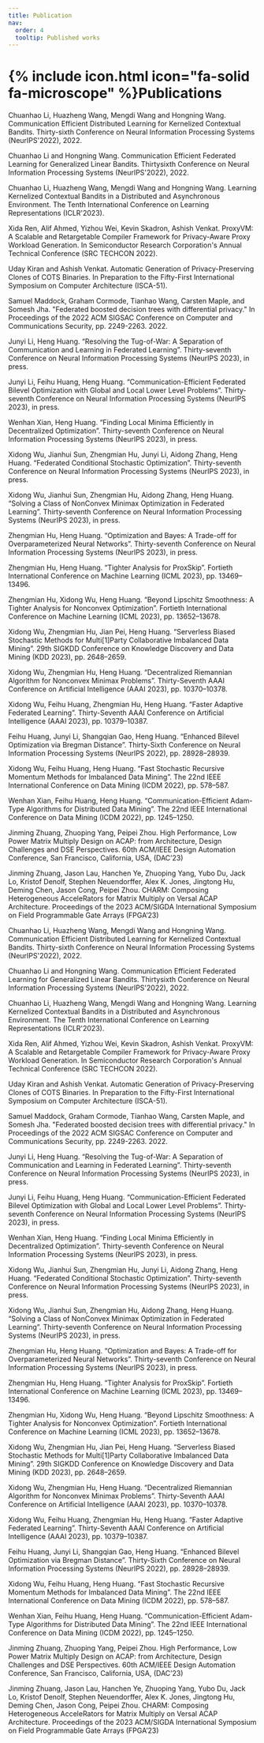 ```yaml
---
title: Publication
nav:
  order: 4
  tooltip: Published works
---
```


# {% include icon.html icon="fa-solid fa-microscope" %}Publications

Chuanhao Li, Huazheng Wang, Mengdi Wang and Hongning Wang. Communication Efficient Distributed Learning for Kernelized Contextual Bandits. Thirty-sixth Conference on Neural Information Processing Systems (NeurIPS'2022), 2022.

Chuanhao Li and Hongning Wang. Communication Efficient Federated Learning for Generalized Linear Bandits. Thirtysixth Conference on Neural Information Processing Systems (NeurIPS'2022), 2022.

Chuanhao Li, Huazheng Wang, Mengdi Wang and Hongning Wang. Learning Kernelized Contextual Bandits in a Distributed and Asynchronous Environment. The Tenth International Conference on Learning Representations (ICLR'2023).

Xida Ren, Alif Ahmed, Yizhou Wei, Kevin Skadron, Ashish Venkat. ProxyVM: A Scalable and Retargetable Compiler Framework for Privacy-Aware Proxy Workload Generation. In Semiconductor Research Corporation's Annual Technical Conference (SRC TECHCON 2022).

Uday Kiran and Ashish Venkat. Automatic Generation of Privacy-Preserving Clones of COTS Binaries. In Preparation to the Fifty-First International Symposium on Computer Architecture (ISCA-51).

Samuel Maddock, Graham Cormode, Tianhao Wang, Carsten Maple, and Somesh Jha. "Federated boosted decision trees with differential privacy." In Proceedings of the 2022 ACM SIGSAC Conference on Computer and Communications Security, pp. 2249-2263. 2022.

Junyi Li, Heng Huang. “Resolving the Tug-of-War: A Separation of Communication and Learning in Federated Learning”. Thirty-seventh Conference on Neural Information Processing Systems (NeurIPS 2023), in press.

Junyi Li, Feihu Huang, Heng Huang. “Communication-Efficient Federated Bilevel Optimization with Global and Local Lower Level Problems”. Thirty-seventh Conference on Neural Information Processing Systems (NeurIPS 2023), in press.

Wenhan Xian, Heng Huang. “Finding Local Minima Efficiently in Decentralized Optimization”. Thirty-seventh Conference on Neural Information Processing Systems (NeurIPS 2023), in press.

Xidong Wu, Jianhui Sun, Zhengmian Hu, Junyi Li, Aidong Zhang, Heng Huang. “Federated Conditional Stochastic Optimization”. Thirty-seventh Conference on Neural Information Processing Systems (NeurIPS 2023), in press.

Xidong Wu, Jianhui Sun, Zhengmian Hu, Aidong Zhang, Heng Huang. “Solving a Class of NonConvex Minimax Optimization in Federated Learning”. Thirty-seventh Conference on Neural Information Processing Systems (NeurIPS 2023), in press.

Zhengmian Hu, Heng Huang. “Optimization and Bayes: A Trade-off for Overparameterized Neural Networks”. Thirty-seventh Conference on Neural Information Processing Systems (NeurIPS 2023), in press.

Zhengmian Hu, Heng Huang. “Tighter Analysis for ProxSkip”. Fortieth International Conference on Machine Learning (ICML 2023), pp. 13469–13496.

Zhengmian Hu, Xidong Wu, Heng Huang. “Beyond Lipschitz Smoothness: A Tighter Analysis for Nonconvex Optimization”. Fortieth International Conference on Machine Learning (ICML 2023), pp. 13652–13678.

Xidong Wu, Zhengmian Hu, Jian Pei, Heng Huang. “Serverless Biased Stochastic Methods for Multi[1]Party Collaborative Imbalanced Data Mining”. 29th SIGKDD Conference on Knowledge Discovery and Data Mining (KDD 2023), pp. 2648–2659.

Xidong Wu, Zhengmian Hu, Heng Huang. “Decentralized Riemannian Algorithm for Nonconvex Minimax Problems”. Thirty-Seventh AAAI Conference on Artificial Intelligence (AAAI 2023), pp. 10370–10378.

Xidong Wu, Feihu Huang, Zhengmian Hu, Heng Huang. “Faster Adaptive Federated Learning”. Thirty-Seventh AAAI Conference on Artificial Intelligence (AAAI 2023), pp. 10379–10387.

Feihu Huang, Junyi Li, Shangqian Gao, Heng Huang. “Enhanced Bilevel Optimization via Bregman Distance”. Thirty-Sixth Conference on Neural Information Processing Systems (NeurIPS 2022), pp. 28928–28939.

Xidong Wu, Feihu Huang, Heng Huang. “Fast Stochastic Recursive Momentum Methods for Imbalanced Data Mining”. The 22nd IEEE International Conference on Data Mining (ICDM 2022), pp. 578–587.

Wenhan Xian, Feihu Huang, Heng Huang. “Communication-Efficient Adam-Type Algorithms for Distributed Data Mining”. The 22nd IEEE International Conference on Data Mining (ICDM 2022), pp. 1245–1250.

Jinming Zhuang, Zhuoping Yang, Peipei Zhou. High Performance, Low Power Matrix Multiply Design on ACAP: from Architecture, Design Challenges and DSE Perspectives. 60th ACM/IEEE Design Automation Conference, San Francisco, California, USA, (DAC’23)

Jinming Zhuang, Jason Lau, Hanchen Ye, Zhuoping Yang, Yubo Du, Jack Lo, Kristof Denolf, Stephen Neuendorffer, Alex K. Jones, Jingtong Hu, Deming Chen, Jason Cong, Peipei Zhou. CHARM: Composing Heterogeneous AcceleRators for Matrix Multiply on Versal ACAP Architecture. Proceedings of the 2023 ACM/SIGDA International Symposium on Field Programmable Gate Arrays (FPGA’23)

Chuanhao Li, Huazheng Wang, Mengdi Wang and Hongning Wang. Communication Efficient Distributed Learning for Kernelized Contextual Bandits. Thirty-sixth Conference on Neural Information Processing Systems (NeurIPS'2022), 2022.

Chuanhao Li and Hongning Wang. Communication Efficient Federated Learning for Generalized Linear Bandits. Thirtysixth Conference on Neural Information Processing Systems (NeurIPS'2022), 2022.

Chuanhao Li, Huazheng Wang, Mengdi Wang and Hongning Wang. Learning Kernelized Contextual Bandits in a Distributed and Asynchronous Environment. The Tenth International Conference on Learning Representations (ICLR'2023).

Xida Ren, Alif Ahmed, Yizhou Wei, Kevin Skadron, Ashish Venkat. ProxyVM: A Scalable and Retargetable Compiler Framework for Privacy-Aware Proxy Workload Generation. In Semiconductor Research Corporation's Annual Technical Conference (SRC TECHCON 2022).

Uday Kiran and Ashish Venkat. Automatic Generation of Privacy-Preserving Clones of COTS Binaries. In Preparation to the Fifty-First International Symposium on Computer Architecture (ISCA-51).

Samuel Maddock, Graham Cormode, Tianhao Wang, Carsten Maple, and Somesh Jha. "Federated boosted decision trees with differential privacy." In Proceedings of the 2022 ACM SIGSAC Conference on Computer and Communications Security, pp. 2249-2263. 2022.

Junyi Li, Heng Huang. “Resolving the Tug-of-War: A Separation of Communication and Learning in Federated Learning”. Thirty-seventh Conference on Neural Information Processing Systems (NeurIPS 2023), in press.

Junyi Li, Feihu Huang, Heng Huang. “Communication-Efficient Federated Bilevel Optimization with Global and Local Lower Level Problems”. Thirty-seventh Conference on Neural Information Processing Systems (NeurIPS 2023), in press.

Wenhan Xian, Heng Huang. “Finding Local Minima Efficiently in Decentralized Optimization”. Thirty-seventh Conference on Neural Information Processing Systems (NeurIPS 2023), in press.

Xidong Wu, Jianhui Sun, Zhengmian Hu, Junyi Li, Aidong Zhang, Heng Huang. “Federated Conditional Stochastic Optimization”. Thirty-seventh Conference on Neural Information Processing Systems (NeurIPS 2023), in press.

Xidong Wu, Jianhui Sun, Zhengmian Hu, Aidong Zhang, Heng Huang. “Solving a Class of NonConvex Minimax Optimization in Federated Learning”. Thirty-seventh Conference on Neural Information Processing Systems (NeurIPS 2023), in press.

Zhengmian Hu, Heng Huang. “Optimization and Bayes: A Trade-off for Overparameterized Neural Networks”. Thirty-seventh Conference on Neural Information Processing Systems (NeurIPS 2023), in press.

Zhengmian Hu, Heng Huang. “Tighter Analysis for ProxSkip”. Fortieth International Conference on Machine Learning (ICML 2023), pp. 13469–13496.

Zhengmian Hu, Xidong Wu, Heng Huang. “Beyond Lipschitz Smoothness: A Tighter Analysis for Nonconvex Optimization”. Fortieth International Conference on Machine Learning (ICML 2023), pp. 13652–13678.

Xidong Wu, Zhengmian Hu, Jian Pei, Heng Huang. “Serverless Biased Stochastic Methods for Multi[1]Party Collaborative Imbalanced Data Mining”. 29th SIGKDD Conference on Knowledge Discovery and Data Mining (KDD 2023), pp. 2648–2659.

Xidong Wu, Zhengmian Hu, Heng Huang. “Decentralized Riemannian Algorithm for Nonconvex Minimax Problems”. Thirty-Seventh AAAI Conference on Artificial Intelligence (AAAI 2023), pp. 10370–10378.

Xidong Wu, Feihu Huang, Zhengmian Hu, Heng Huang. “Faster Adaptive Federated Learning”. Thirty-Seventh AAAI Conference on Artificial Intelligence (AAAI 2023), pp. 10379–10387.

Feihu Huang, Junyi Li, Shangqian Gao, Heng Huang. “Enhanced Bilevel Optimization via Bregman Distance”. Thirty-Sixth Conference on Neural Information Processing Systems (NeurIPS 2022), pp. 28928–28939.

Xidong Wu, Feihu Huang, Heng Huang. “Fast Stochastic Recursive Momentum Methods for Imbalanced Data Mining”. The 22nd IEEE International Conference on Data Mining (ICDM 2022), pp. 578–587.

Wenhan Xian, Feihu Huang, Heng Huang. “Communication-Efficient Adam-Type Algorithms for Distributed Data Mining”. The 22nd IEEE International Conference on Data Mining (ICDM 2022), pp. 1245–1250.

Jinming Zhuang, Zhuoping Yang, Peipei Zhou. High Performance, Low Power Matrix Multiply Design on ACAP: from Architecture, Design Challenges and DSE Perspectives. 60th ACM/IEEE Design Automation Conference, San Francisco, California, USA, (DAC’23)

Jinming Zhuang, Jason Lau, Hanchen Ye, Zhuoping Yang, Yubo Du, Jack Lo, Kristof Denolf, Stephen Neuendorffer, Alex K. Jones, Jingtong Hu, Deming Chen, Jason Cong, Peipei Zhou. CHARM: Composing Heterogeneous AcceleRators for Matrix Multiply on Versal ACAP Architecture. Proceedings of the 2023 ACM/SIGDA International Symposium on Field Programmable Gate Arrays (FPGA’23)
